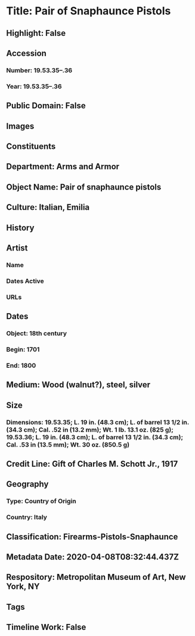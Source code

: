 # Title: Pair of Snaphaunce Pistols
## Highlight: False
## Accession
### Number: 19.53.35–.36
### Year: 19.53.35–.36
## Public Domain: False
## Images
## Constituents
## Department: Arms and Armor
## Object Name: Pair of snaphaunce pistols
## Culture: Italian, Emilia
## History
## Artist
### Name
### Dates Active
### URLs
## Dates
### Object: 18th century
### Begin: 1701
### End: 1800
## Medium: Wood (walnut?), steel, silver
## Size
### Dimensions: 19.53.35; L. 19 in. (48.3 cm); L. of barrel 13 1/2 in. (34.3 cm); Cal. .52 in (13.2 mm); Wt. 1 lb. 13.1 oz. (825 g); 19.53.36; L. 19 in. (48.3 cm); L. of barrel 13 1/2 in. (34.3 cm); Cal. .53 in (13.5 mm); Wt. 30 oz. (850.5 g)
## Credit Line: Gift of Charles M. Schott Jr., 1917
## Geography
### Type: Country of Origin
### Country: Italy
## Classification: Firearms-Pistols-Snaphaunce
## Metadata Date: 2020-04-08T08:32:44.437Z
## Respository: Metropolitan Museum of Art, New York, NY
## Tags
## Timeline Work: False